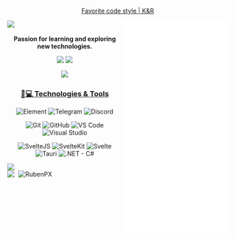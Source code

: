 
<div align="center">

  [Favorite code style | K&R](https://gist.github.com/jesseschalken/0f47a2b5a738ced9c845)
</div>


<img src="/github-metrics.svg" width="48%" align="right" />




<p align="left">
  <a href="https://git.io/typing-svg"><img width="48%" src="https://readme-typing-svg.herokuapp.com/?lines=Hello,+There!+👋;I'm+RubenPX;Nice+to+meet+you!&center=true&size=35"></a>
  <p align="center"><b>Passion for learning and exploring new technologies.</b></p>
  
  <p align="center">
    <img src="https://img.shields.io/badge/Free%20Time%20Developer-181717?style=flat-square&logo=opensourceinitiative">
    <img src="https://img.shields.io/badge/Dark%20Theme%20Lover-181717?style=flat-square&logo=darkreader">
  </p>

  <p align="center"><img src="https://profile-counter.glitch.me/RubenPX/count.svg" /></p>
  <!-- Counter Start date: 12 / 1 / 2020</div> -->
</p>

<h3 align="center"><u>🚀💻 Technologies & Tools</u></h3>
<p align="center">

  <p align="center">
    <img title="Element" src="https://img.shields.io/badge/Matrix-181717?style=flat-square&logo=matrix" />
    <img title="Telegram" src="https://img.shields.io/badge/Telegram-181717?style=flat-square&logo=telegram" />
    <img title="Discord" src="https://img.shields.io/badge/Discord-181717?style=flat-square&logo=discord" />
  </p>
  
  <p align="center">
    <img title="Git" src="https://img.shields.io/badge/Git-181717?style=flat-square&logo=git" />
    <img title="GitHub" src="https://img.shields.io/badge/GitHub-181717?style=flat-square&logo=github" />
    <img title="VS Code" src="https://img.shields.io/badge/VS%20Code-181717?style=flat-square&logo=visual-studio-code" />
    <img title="Visual Studio" src="https://img.shields.io/badge/Visual%20Studio-181717?style=flat-square&logo=visual-studio" />
  </p>

  <p align="center">
    <img title="SvelteJS" src="https://img.shields.io/badge/SvelteJS-181717?style=flat-square&logo=svelte" />
    <img title="SvelteKit" src="https://img.shields.io/badge/SvelteKit-181717?style=flat-square&logo=svelte" />
    <img title="Svelte" src="https://img.shields.io/badge/Typescript-181717?style=flat-square&logo=typescript" />
    <img title="Tauri" src="https://img.shields.io/badge/Tauri-181717?style=flat-square&logo=tauri" />
    <img title=".NET - C#" src="https://img.shields.io/badge/C%23-181717?style=flat-square&logo=dotnet" />
  </p>

</p>

<a align="left" width="47%" href="https://wakatime.com/@RubenPX"><img align="left" width="47%" src="https://github-readme-stats.vercel.app/api/wakatime?username=RubenPX&theme=github_dark&custom_title=Week%20Stats&layout=compact&border_color=195572" /></a>
<img align="right" width="47%" src="https://github-readme-streak-stats.herokuapp.com?user=RubenPX&theme=github-dark&date_format=j%20M%5B%20Y%5D&border=195572&stroke=006FDD&ring=006FDD&fire=21FF00&currStreakLabel=006FDD&sideLabels=006FDD&currStreakNum=006FDD&sideNums=006FDD&" alt="RubenPX" />

<img width="100%" src="https://wakatime.com/share/@RubenPX/d3cb1efa-a994-4f17-9450-c1e15a40e476.svg" />

